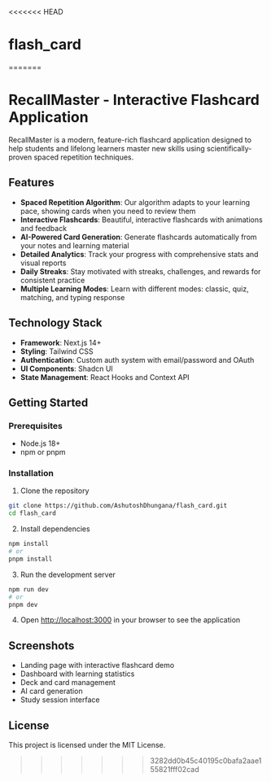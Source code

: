 <<<<<<< HEAD
# flash_card
=======
# RecallMaster - Interactive Flashcard Application

RecallMaster is a modern, feature-rich flashcard application designed to help students and lifelong learners master new skills using scientifically-proven spaced repetition techniques.

## Features

- **Spaced Repetition Algorithm**: Our algorithm adapts to your learning pace, showing cards when you need to review them
- **Interactive Flashcards**: Beautiful, interactive flashcards with animations and feedback
- **AI-Powered Card Generation**: Generate flashcards automatically from your notes and learning material
- **Detailed Analytics**: Track your progress with comprehensive stats and visual reports
- **Daily Streaks**: Stay motivated with streaks, challenges, and rewards for consistent practice
- **Multiple Learning Modes**: Learn with different modes: classic, quiz, matching, and typing response

## Technology Stack

- **Framework**: Next.js 14+
- **Styling**: Tailwind CSS
- **Authentication**: Custom auth system with email/password and OAuth
- **UI Components**: Shadcn UI
- **State Management**: React Hooks and Context API

## Getting Started

### Prerequisites

- Node.js 18+
- npm or pnpm

### Installation

1. Clone the repository

```bash
git clone https://github.com/AshutoshDhungana/flash_card.git
cd flash_card
```

2. Install dependencies

```bash
npm install
# or
pnpm install
```

3. Run the development server

```bash
npm run dev
# or
pnpm dev
```

4. Open [http://localhost:3000](http://localhost:3000) in your browser to see the application

## Screenshots

- Landing page with interactive flashcard demo
- Dashboard with learning statistics
- Deck and card management
- AI card generation
- Study session interface

## License

This project is licensed under the MIT License.
>>>>>>> 3282dd0b45c40195c0bafa2aae155821fff02cad
